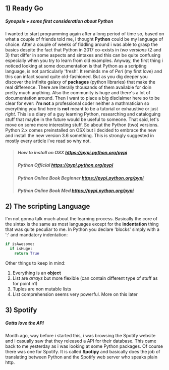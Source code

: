 ## 1) Ready Go
##### Synopsis + some first consideration about Python
I wanted to start programming again after a long period of time so, based on what a couple of friends told me, i thought **Python** could be my language of choice. After a couple of weeks of fiddling around i was able to grasp the basics despite the fact that Python in 2017 co-exists in *two versions* (2 and 3) that differ in some aspects and sintaxes and this can be quite confusing especially when you try to learn from old examples. Anyway, the first thing i noticed looking at some documentation is that Python as a scripting language, is not particularly 'fresh'. It reminds me of *Perl* (my first love) and this can infact sound quite old-fashioned. But as you dig deeper you discover the infinite galaxy of **packages** (python libraries) that make the real difference. There are literally thousands of them available for doin pretty much anything. Also the community is huge and there's a lot of documentation around. 
Then i want to place a big disclaimer here so to be clear for ever: **i'm not** a professional coder neither a mathmatician so everything you find here is **not** meant to be a tutorial or exhaustive or just *right*. This is a diary of a guy learning Python, researching and cataloguing stuff that maybe in the future would be useful to someone.
That said, let's move on some more interesting stuff. So about the Python (two) versions. Python 2.x comes preinstalled on OSX but i decided to embrace the new and install the new version 3.6 something. This is strongly suggested in mostly every article i've read so why not.
> ##### How to install on OSX  https://pypi.python.org/pypi
> ##### Python Official https://pypi.python.org/pypi
> ##### Python Online Book Beginner https://pypi.python.org/pypi
> ##### Python Online Book Med https://pypi.python.org/pypi

## 2) The scripting Language
I'm not gonna talk much about the learning process. Basically the core of the sintax is the same as most languages except for the **indentation** thing that was quite peculiar to me. In Python you declare 'blocks' simply with a ':' and mandatory indentation:

```python
if isAwesome:
  if isHuge:
    return True
```
Other things to keep in mind:
1. Everything is an **object**
2. List are *arrays* but more flexible (can contain different type of stuff as for point n1)
3. Tuples are non mutable lists
4. List comprehension seems very powerful. More on this later


## 3) Spotify
##### Gotta love the API
Month ago, way before i started this, i was browsing the Spotify website and i casually saw that they released a API for their database. This came back to me yesterday as i was looking at some Python packages. Of course there was one for Spotify. It is called **Spotipy** and basically does the job of translating between Python and the Spotify web server who speaks plain http. 


